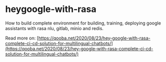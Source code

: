 # heygoogle-with-rasa
How to build complete environment for building, training, deploying google assistants with rasa nlu, gitlab, minio and redis.

Read more on: [https://qooba.net/2020/08/23/hey-google-with-rasa-complete-ci-cd-solution-for-multilingual-chatbots/](https://qooba.net/2020/08/23/hey-google-with-rasa-complete-ci-cd-solution-for-multilingual-chatbots/)


